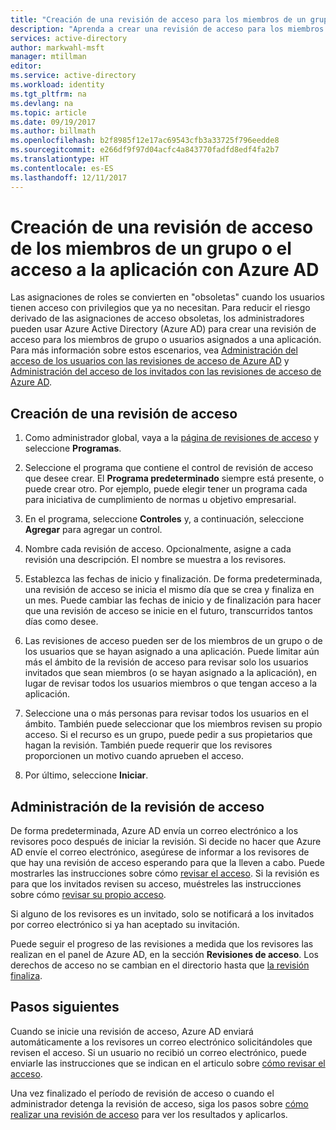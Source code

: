 ```yaml
---
title: "Creación de una revisión de acceso para los miembros de un grupo o los usuarios con acceso a una aplicación con Azure AD | Microsoft Docs"
description: "Aprenda a crear una revisión de acceso para los miembros de un grupo o los usuarios con acceso a una aplicación."
services: active-directory
author: markwahl-msft
manager: mtillman
editor: 
ms.service: active-directory
ms.workload: identity
ms.tgt_pltfrm: na
ms.devlang: na
ms.topic: article
ms.date: 09/19/2017
ms.author: billmath
ms.openlocfilehash: b2f8985f12e17ac69543cfb3a33725f796eedde8
ms.sourcegitcommit: e266df9f97d04acfc4a843770fadfd8edf4fa2b7
ms.translationtype: HT
ms.contentlocale: es-ES
ms.lasthandoff: 12/11/2017
---
```

# <a name="create-an-access-review-of-group-members-or-application-access-with-azure-ad"></a>Creación de una revisión de acceso de los miembros de un grupo o el acceso a la aplicación con Azure AD

Las asignaciones de roles se convierten en "obsoletas" cuando los usuarios tienen acceso con privilegios que ya no necesitan. Para reducir el riesgo derivado de las asignaciones de acceso obsoletas, los administradores pueden usar Azure Active Directory (Azure AD) para crear una revisión de acceso para los miembros de grupo o usuarios asignados a una aplicación. Para más información sobre estos escenarios, vea [Administración del acceso de los usuarios con las revisiones de acceso de Azure AD](active-directory-azure-ad-controls-manage-user-access-with-access-reviews.md) y [Administración del acceso de los invitados con las revisiones de acceso de Azure AD](active-directory-azure-ad-controls-manage-guest-access-with-access-reviews.md). 

## <a name="create-an-access-review"></a>Creación de una revisión de acceso

1. Como administrador global, vaya a la [página de revisiones de acceso](https://portal.azure.com/#blade/Microsoft_AAD_ERM/DashboardBlade/) y seleccione **Programas**.

2. Seleccione el programa que contiene el control de revisión de acceso que desee crear. El **Programa predeterminado** siempre está presente, o puede crear otro. Por ejemplo, puede elegir tener un programa cada para iniciativa de cumplimiento de normas u objetivo empresarial.

3. En el programa, seleccione **Controles** y, a continuación, seleccione **Agregar** para agregar un control.

4. Nombre cada revisión de acceso. Opcionalmente, asigne a cada revisión una descripción. El nombre se muestra a los revisores.

5. Establezca las fechas de inicio y finalización. De forma predeterminada, una revisión de acceso se inicia el mismo día que se crea y finaliza en un mes. Puede cambiar las fechas de inicio y de finalización para hacer que una revisión de acceso se inicie en el futuro, transcurridos tantos días como desee.

6. Las revisiones de acceso pueden ser de los miembros de un grupo o de los usuarios que se hayan asignado a una aplicación. Puede limitar aún más el ámbito de la revisión de acceso para revisar solo los usuarios invitados que sean miembros (o se hayan asignado a la aplicación), en lugar de revisar todos los usuarios miembros o que tengan acceso a la aplicación.

7. Seleccione una o más personas para revisar todos los usuarios en el ámbito. También puede seleccionar que los miembros revisen su propio acceso. Si el recurso es un grupo, puede pedir a sus propietarios que hagan la revisión. También puede requerir que los revisores proporcionen un motivo cuando aprueben el acceso.

8. Por último, seleccione **Iniciar**.


## <a name="manage-the-access-review"></a>Administración de la revisión de acceso

De forma predeterminada, Azure AD envía un correo electrónico a los revisores poco después de iniciar la revisión. Si decide no hacer que Azure AD envíe el correo electrónico, asegúrese de informar a los revisores de que hay una revisión de acceso esperando para que la lleven a cabo. Puede mostrarles las instrucciones sobre cómo [revisar el acceso](active-directory-azure-ad-controls-perform-access-review.md). Si la revisión es para que los invitados revisen su acceso, muéstreles las instrucciones sobre cómo [revisar su propio acceso](active-directory-azure-ad-controls-perform-access-review.md).

Si alguno de los revisores es un invitado, solo se notificará a los invitados por correo electrónico si ya han aceptado su invitación.


Puede seguir el progreso de las revisiones a medida que los revisores las realizan en el panel de Azure AD, en la sección **Revisiones de acceso**. Los derechos de acceso no se cambian en el directorio hasta que [la revisión finaliza](active-directory-azure-ad-controls-complete-access-review.md).

## <a name="next-steps"></a>Pasos siguientes

Cuando se inicie una revisión de acceso, Azure AD enviará automáticamente a los revisores un correo electrónico solicitándoles que revisen el acceso. Si un usuario no recibió un correo electrónico, puede enviarle las instrucciones que se indican en el articulo sobre [cómo revisar el acceso](active-directory-azure-ad-controls-perform-access-review.md). 

Una vez finalizado el período de revisión de acceso o cuando el administrador detenga la revisión de acceso, siga los pasos sobre [cómo realizar una revisión de acceso](active-directory-azure-ad-controls-complete-access-review.md) para ver los resultados y aplicarlos.


